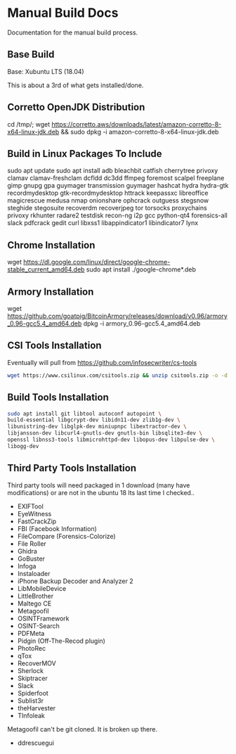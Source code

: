# Manual Build Docs

Documentation for the manual build process.

## Base Build

Base: Xubuntu LTS (18.04)

This is about a 3rd of what gets installed/done.

## Corretto OpenJDK Distribution

cd /tmp/; wget https://corretto.aws/downloads/latest/amazon-corretto-8-x64-linux-jdk.deb && sudo dpkg -i amazon-corretto-8-x64-linux-jdk.deb

## Build in Linux Packages To Include

sudo apt update
sudo apt install adb bleachbit catfish cherrytree privoxy clamav clamav-freshclam dcfldd dc3dd ffmpeg foremost scalpel freeplane gimp gnupg gpa guymager transmission guymager hashcat hydra hydra-gtk recordmydesktop gtk-recordmydesktop httrack keepassxc libreoffice magicrescue medusa nmap onionshare ophcrack outguess stegsnow steghide stegosuite recoverdm recoverjpeg tor torsocks proxychains privoxy rkhunter radare2 testdisk recon-ng i2p gcc python-qt4 forensics-all slack pdfcrack gedit curl libxss1 libappindicator1 libindicator7 lynx

## Chrome Installation

wget https://dl.google.com/linux/direct/google-chrome-stable_current_amd64.deb
sudo apt install ./google-chrome*.deb

## Armory Installation

wget https://github.com/goatpig/BitcoinArmory/releases/download/v0.96/armory_0.96-gcc5.4_amd64.deb
dpkg -i armory_0.96-gcc5.4_amd64.deb

## CSI Tools Installation

Eventually will pull from https://github.com/infosecwriter/cs-tools

```sh
wget https://www.csilinux.com/csitools.zip && unzip csitools.zip -o -d /
```


## Build Tools Installation

```sh
sudo apt install git libtool autoconf autopoint \
build-essential libgcrypt-dev libidn11-dev zlib1g-dev \
libunistring-dev libglpk-dev miniupnpc libextractor-dev \
libjansson-dev libcurl4-gnutls-dev gnutls-bin libsqlite3-dev \
openssl libnss3-tools libmicrohttpd-dev libopus-dev libpulse-dev \
libogg-dev
```

## Third Party Tools Installation

Third party tools will need packaged in 1 download (many have modifications) or are not in the ubuntu 18 lts last time I checked..

* EXIFTool
* EyeWitness
* FastCrackZip
* FBI (Facebook Information)
* FileCompare (Forensics-Colorize)
* File Roller
* Ghidra
* GoBuster
* Infoga
* Instaloader
* iPhone Backup Decoder and Analyzer 2
* LibMobileDevice
* LittleBrother
* Maltego CE
* Metagoofil
* OSINTFramework
* OSINT-Search
* PDFMeta
* Pidgin (Off-The-Recod plugin)
* PhotoRec
* qTox
* RecoverMOV
* Sherlock
* Skiptracer
* Slack
* Spiderfoot
* Sublist3r
* theHarvester
* TInfoleak

Metagoofil can't be git cloned.  It is broken up there.

* ddrescuegui
